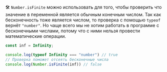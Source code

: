 ---
---

🛠 `Number.isFinite` можно использовать для того, чтобы проверить что значение в переменной является обычным конечным числом. Так как бесконечность тоже является числом, то проверка с помощью `typeof` вернёт `"number"`. Но чаще всего мы не хотим работать в программе с бесконечными числами, потому что с ними нельзя провести математические операции.

```js
const inf = Infinity;

console.log(typeof Infinity === "number") // true
// Проверка поможет отсеять бесконечные числа
console.log(Number.isFinite(inf)) // false
```
